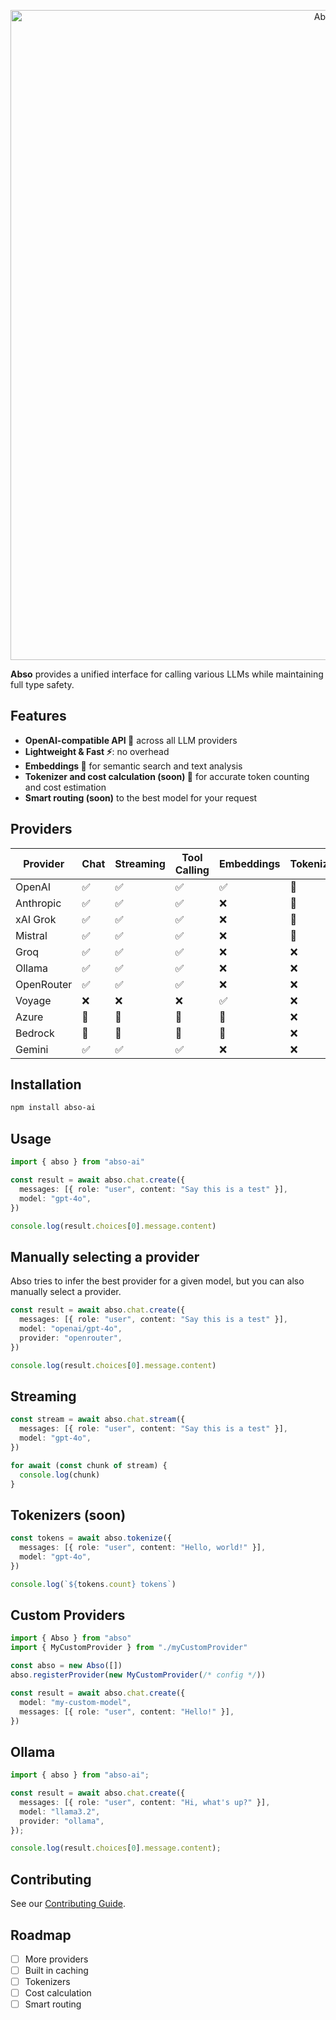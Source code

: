 <p align=center>
  <img src="https://github.com/user-attachments/assets/cfec6d10-7e1e-4412-bd4b-edb3df45fe99" alt="Abso banner" width=1040 />
</p>

**Abso** provides a unified interface for calling various LLMs while maintaining full type safety.

## Features

- **OpenAI-compatible API 🔁** across all LLM providers
- **Lightweight & Fast ⚡**: no overhead
- **Embeddings 🧮** for semantic search and text analysis
- **Tokenizer and cost calculation (soon) 🔢** for accurate token counting and cost estimation
- **Smart routing (soon)** to the best model for your request

## Providers

| Provider   | Chat | Streaming | Tool Calling | Embeddings | Tokenizer | Cost Calculation |
| ---------- | ---- | --------- | ------------ | ---------- | --------- | ---------------- |
| OpenAI     | ✅   | ✅        | ✅           | ✅         | 🚧        | 🚧               |
| Anthropic  | ✅   | ✅        | ✅           | ❌         | 🚧        | 🚧               |
| xAI Grok   | ✅   | ✅        | ✅           | ❌         | 🚧        | 🚧               |
| Mistral    | ✅   | ✅        | ✅           | ❌         | 🚧        | 🚧               |
| Groq       | ✅   | ✅        | ✅           | ❌         | ❌        | 🚧               |
| Ollama     | ✅   | ✅        | ✅           | ❌         | ❌        | 🚧               |
| OpenRouter | ✅   | ✅        | ✅           | ❌         | ❌        | 🚧               |
| Voyage     | ❌   | ❌        | ❌           | ✅         | ❌        | ❌               |
| Azure      | 🚧   | 🚧        | 🚧           | 🚧         | ❌        | 🚧               |
| Bedrock    | 🚧   | 🚧        | 🚧           | 🚧         | ❌        | 🚧               |
| Gemini     | ✅   | ✅        | ✅           | ❌         | ❌        | ❌               |

## Installation

```bash
npm install abso-ai
```

## Usage

```ts
import { abso } from "abso-ai"

const result = await abso.chat.create({
  messages: [{ role: "user", content: "Say this is a test" }],
  model: "gpt-4o",
})

console.log(result.choices[0].message.content)
```

## Manually selecting a provider

Abso tries to infer the best provider for a given model, but you can also manually select a provider.

```ts
const result = await abso.chat.create({
  messages: [{ role: "user", content: "Say this is a test" }],
  model: "openai/gpt-4o",
  provider: "openrouter",
})

console.log(result.choices[0].message.content)
```

## Streaming

```ts
const stream = await abso.chat.stream({
  messages: [{ role: "user", content: "Say this is a test" }],
  model: "gpt-4o",
})

for await (const chunk of stream) {
  console.log(chunk)
}
```

## Tokenizers (soon)

```ts
const tokens = await abso.tokenize({
  messages: [{ role: "user", content: "Hello, world!" }],
  model: "gpt-4o",
})

console.log(`${tokens.count} tokens`)
```

## Custom Providers

```ts
import { Abso } from "abso"
import { MyCustomProvider } from "./myCustomProvider"

const abso = new Abso([])
abso.registerProvider(new MyCustomProvider(/* config */))

const result = await abso.chat.create({
  model: "my-custom-model",
  messages: [{ role: "user", content: "Hello!" }],
})
```

## Ollama
```ts
import { abso } from "abso-ai";

const result = await abso.chat.create({
  messages: [{ role: "user", content: "Hi, what's up?" }],
  model: "llama3.2",
  provider: "ollama",
});

console.log(result.choices[0].message.content);
```




## Contributing

See our [Contributing Guide](CONTRIBUTING.md).

## Roadmap

- [ ] More providers
- [ ] Built in caching
- [ ] Tokenizers
- [ ] Cost calculation
- [ ] Smart routing
